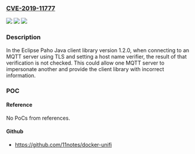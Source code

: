 ### [CVE-2019-11777](https://cve.mitre.org/cgi-bin/cvename.cgi?name=CVE-2019-11777)
![](https://img.shields.io/static/v1?label=Product&message=Eclipse%20Paho&color=blue)
![](https://img.shields.io/static/v1?label=Version&message=%3D%201.2.0%20&color=brighgreen)
![](https://img.shields.io/static/v1?label=Vulnerability&message=CWE-346%3A%20Origin%20Validation%20Error&color=brighgreen)

### Description

In the Eclipse Paho Java client library version 1.2.0, when connecting to an MQTT server using TLS and setting a host name verifier, the result of that verification is not checked. This could allow one MQTT server to impersonate another and provide the client library with incorrect information.

### POC

#### Reference
No PoCs from references.

#### Github
- https://github.com/11notes/docker-unifi

